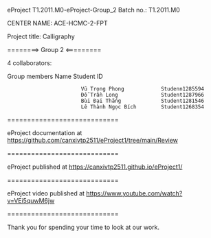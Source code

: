 eProject T1.2011.M0-eProject-Group_2 Batch no.: T1.2011.M0

CENTER NAME: ACE-HCMC-2-FPT

Project title: Calligraphy

========> Group 2 <=========

4 collaborators:

 Group members	            Name	                    Student ID

                            Vũ Trọng Phong            Studenn1285594
                            Đỗ Trần Long              Student1287966
                            Bùi Đại Thắng             Student1281546
                            Lê Thành Ngọc Bích        Student1268354  
============================

eProject documentation at https://github.com/canxivtp2511/eProject1/tree/main/Review

============================

eProject published at https://canxivtp2511.github.io/eProject1/

============================

eProject video published at https://www.youtube.com/watch?v=VEi5quwM6jw

============================

Thank you for spending your time to look at our work.

